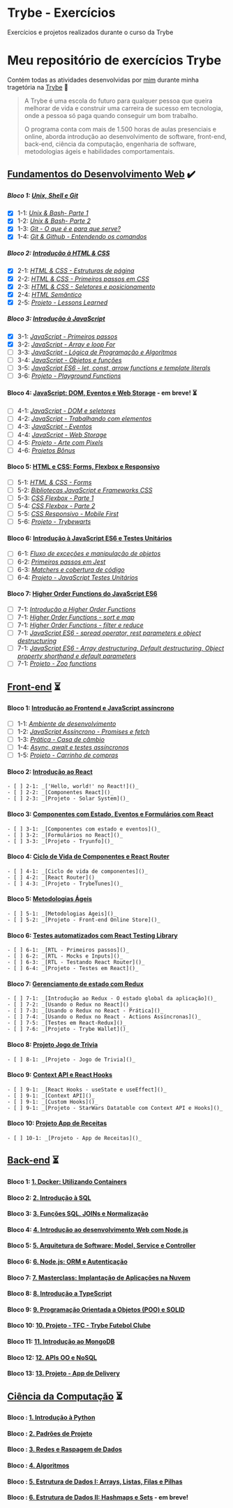   # Trybe - Exercícios
  Exercícios e projetos realizados durante o curso da Trybe

  # Meu repositório de exercícios Trybe
  Contém todas as atividades desenvolvidas por [mim](https://www.linkedin.com/in/lucas-koyama/) durante minha tragetória na [Trybe](https://www.betrybe.com/) :rocket:

  > A Trybe é uma escola do futuro para qualquer pessoa que queira
  > melhorar de vida e construir uma carreira de sucesso em tecnologia,
  > onde a pessoa só paga quando conseguir um bom trabalho.
  > 
  > O programa conta com mais de 1.500 horas de aulas presenciais e
  > online, aborda introdução ao desenvolvimento de software, front-end,
  > back-end, ciência da computação, engenharia de software, metodologias
  > ágeis e habilidades comportamentais.

  ## [Fundamentos do Desenvolvimento Web](https://github.com/lucasKoyama/trybe-exercicios/tree/main/modulo-01-fundamentos) :heavy_check_mark:

  ##### Bloco 1: [Unix, Shell e Git](https://github.com/lucasKoyama/trybe-exercicios/tree/main/modulo-01-fundamentos/secao-01-unix-shell-e-git)

  - [x] 1-1: _[Unix & Bash- Parte 1](https://github.com/lucasKoyama/trybe-exercicios/tree/main/modulo-01-fundamentos/secao-01-unix-shell-e-git/dia-01-unix-e-bash-parte-1)_
  - [x] 1-2: _[Unix & Bash- Parte 2](https://github.com/lucasKoyama/trybe-exercicios/tree/main/modulo-01-fundamentos/secao-01-unix-shell-e-git/dia-02-unix-e-bash-parte-2)_
  - [x] 1-3: _[Git - O que é e para que serve?](https://github.com/lucasKoyama/trybe-exercicios/tree/main/modulo-01-fundamentos/secao-01-unix-shell-e-git/dia-03-git-o-que-%C3%A9-e-para-que-serve)_
  - [x] 1-4: _[Git & Github - Entendendo os comandos](https://github.com/lucasKoyama/trybe-exercicios/tree/main/modulo-01-fundamentos/secao-01-unix-shell-e-git/dia-04-git-e-github-entendendo-os-comandos)_

  ##### Bloco 2: [Introdução à HTML & CSS](https://github.com/lucasKoyama/trybe-exercicios/tree/main/modulo-01-fundamentos/secao-02-introducao-a-html-e-css)

  - [x] 2-1: _[HTML & CSS - Estruturas de página](https://github.com/lucasKoyama/trybe-exercicios/tree/main/modulo-01-fundamentos/secao-02-introducao-a-html-e-css/dia-01-HTML-e-CSS-estruturas-de-pagina)_
  - [x] 2-2: _[HTML & CSS - Primeiros passos em CSS](https://github.com/lucasKoyama/trybe-exercicios/tree/main/modulo-01-fundamentos/secao-02-introducao-a-html-e-css/dia-02-HTML-e-CSS-primeiros-passos-em-CSS)_
  - [x] 2-3: _[HTML & CSS - Seletores e posicionamento](https://github.com/lucasKoyama/trybe-exercicios/tree/main/modulo-01-fundamentos/secao-02-introducao-a-html-e-css/dia-03-HTML-e-CSS-seletores-e-posicionamento)_
  - [x] 2-4: _[HTML Semântico](https://github.com/lucasKoyama/trybe-exercicios/tree/main/modulo-01-fundamentos/secao-02-introducao-a-html-e-css/dia-04-HTML-semantico/elementos-de-bloco-e-elementos-inline)_
  - [x] 2-5: _[Projeto - Lessons Learned]()_

  ##### Bloco 3: [Introdução à JavaScript](https://github.com/lucasKoyama/trybe-exercicios/tree/main/modulo-01-fundamentos/secao-03-introducao-a-javascript)

  - [x] 3-1: _[JavaScript - Primeiros passos](https://github.com/lucasKoyama/trybe-exercicios/tree/main/modulo-01-fundamentos/secao-03-introducao-a-javascript/dia-01-javascript-primeiros-passos)_
  - [x] 3-2: _[JavaScript - Array e loop For](https://github.com/lucasKoyama/trybe-exercicios/tree/main/modulo-01-fundamentos/secao-03-introducao-a-javascript/dia-02-javascript-array-e-loop-for)_
  - [ ] 3-3: _[JavaScript - Lógica de Programação e Algoritmos]()_
  - [ ] 3-4: _[JavaScript - Objetos e funções]()_
  - [ ] 3-5: _[JavaScript ES6 - let, const, arrow functions e template literals]()_
  - [ ] 3-6: _[Projeto - Playground Functions]()_

  #### Bloco 4: [JavaScript: DOM, Eventos e Web Storage]() - em breve! :hourglass_flowing_sand:

  - [ ] 4-1: _[JavaScript - DOM e seletores]()_
  - [ ] 4-2: _[JavaScript - Trabalhando com elementos]()_
  - [ ] 4-3: _[JavaScript - Eventos]()_
  - [ ] 4-4: _[JavaScript - Web Storage]()_
  - [ ] 4-5: _[Projeto - Arte com Pixels]()_
  - [ ] 4-6: _[Projetos Bônus]()_

  #### Bloco 5: [HTML e CSS: Forms, Flexbox e Responsivo]()

  - [ ] 5-1: _[HTML & CSS - Forms]()_
  - [ ] 5-2: _[Bibliotecas JavaScript e Frameworks CSS]()_
  - [ ] 5-3: _[CSS Flexbox - Parte 1]()_
  - [ ] 5-4: _[CSS Flexbox - Parte 2]()_
  - [ ] 5-5: _[CSS Responsivo - Mobile First]()_
  - [ ] 5-6: _[Projeto - Trybewarts]()_

  #### Bloco 6: [Introdução à JavaScript ES6 e Testes Unitários]()
  
  - [ ] 6-1: _[Fluxo de exceções e manipulação de objetos]()_
  - [ ] 6-2: _[Primeiros passos em Jest]()_
  - [ ] 6-3: _[Matchers e cobertura de código]()_
  - [ ] 6-4: _[Projeto - JavaScript Testes Unitários]()_

  #### Bloco 7: [Higher Order Functions do JavaScript ES6]()

  - [ ] 7-1: _[Introdução a Higher Order Functions]()_
  - [ ] 7-1: _[Higher Order Functions - sort e map]()_
  - [ ] 7-1: _[Higher Order Functions - filter e reduce]()_
  - [ ] 7-1: _[JavaScript ES6 - spread operator, rest parameters e object destructuring]()_
  - [ ] 7-1: _[JavaScript ES6 - Array destructuring, Default destructuring, Object property shorthand e default parameters]()_
  - [ ] 7-1: _[Projeto - Zoo functions]()_

  ## [Front-end]() :hourglass_flowing_sand:

  #### Bloco 1: [Introdução ao Frontend e JavaScript assíncrono]()

  - [ ] 1-1: _[Ambiente de desenvolvimento]()_
  - [ ] 1-2: _[JavaScript Assíncrono - Promises e fetch]()_
  - [ ] 1-3: _[Prática - Casa de câmbio]()_
  - [ ] 1-4: _[Async, await e testes assíncronos]()_
  - [ ] 1-5: _[Projeto - Carrinho de compras]()_

  #### Bloco 2: [Introdução ao React]()

    - [ ] 2-1: _['Hello, world!' no React!]()_
    - [ ] 2-2: _[Componentes React]()_
    - [ ] 2-3: _[Projeto - Solar System]()_

  #### Bloco 3: [Componentes com Estado, Eventos e Formulários com React]()

    - [ ] 3-1: _[Componentes com estado e eventos]()_
    - [ ] 3-2: _[Formulários no React]()_
    - [ ] 3-3: _[Projeto - Tryunfo]()_

  #### Bloco 4: [Ciclo de Vida de Componentes e React Router]()

    - [ ] 4-1: _[Ciclo de vida de componentes]()_
    - [ ] 4-2: _[React Router]()_
    - [ ] 4-3: _[Projeto - TrybeTunes]()_
  
  #### Bloco 5: [Metodologias Ágeis]()

    - [ ] 5-1: _[Metodologias Ágeis]()_
    - [ ] 5-2: _[Projeto - Front-end Online Store]()_

  #### Bloco 6: [Testes automatizados com React Testing Library]()

    - [ ] 6-1: _[RTL - Primeiros passos]()_
    - [ ] 6-2: _[RTL - Mocks e Inputs]()_
    - [ ] 6-3: _[RTL - Testando React Router]()_
    - [ ] 6-4: _[Projeto - Testes em React]()_

  #### Bloco 7: [Gerenciamento de estado com Redux]()

    - [ ] 7-1: _[Introdução ao Redux - O estado global da aplicação]()_
    - [ ] 7-2: _[Usando o Redux no React]()_
    - [ ] 7-3: _[Usando o Redux no React - Prática]()_
    - [ ] 7-4: _[Usando o Redux no React - Actions Assíncronas]()_
    - [ ] 7-5: _[Testes em React-Redux]()_
    - [ ] 7-6: _[Projeto - Trybe Wallet]()_

  #### Bloco 8: [Projeto Jogo de Trivia]()

    - [ ] 8-1: _[Projeto - Jogo de Trivia]()_

  #### Bloco 9: [Context API e React Hooks]()

    - [ ] 9-1: _[React Hooks - useState e useEffect]()_
    - [ ] 9-1: _[Context API]()_
    - [ ] 9-1: _[Custom Hooks]()_
    - [ ] 9-1: _[Projeto - StarWars Datatable com Context API e Hooks]()_

  #### Bloco 10: [Projeto App de Receitas]()

    - [ ] 10-1: _[Projeto - App de Receitas]()_


  ## [Back-end]() :hourglass_flowing_sand:

  #### Bloco 1: [1. Docker: Utilizando Containers]()
  #### Bloco 2: [2. Introdução à SQL]()
  #### Bloco 3: [3. Funções SQL, JOINs e Normalização]()
  #### Bloco 4: [4. Introdução ao desenvolvimento Web com Node.js]()
  #### Bloco 5: [5. Arquitetura de Software: Model, Service e Controller]()
  #### Bloco 6: [6. Node.js: ORM e Autenticação]()
  #### Bloco 7: [7. Masterclass: Implantação de Aplicações na Nuvem]()
  #### Bloco 8: [8. Introdução a TypeScript]()
  #### Bloco 9: [9. Programação Orientada a Objetos (POO) e SOLID]()
  #### Bloco 10: [10. Projeto - TFC - Trybe Futebol Clube]()
  #### Bloco 11: [11. Introdução ao MongoDB]()
  #### Bloco 12: [12. APIs OO e NoSQL]()
  #### Bloco 13: [13. Projeto - App de Delivery]()

  ## [Ciência da Computação]() :hourglass_flowing_sand:

  #### Bloco : [1. Introdução à Python]()
  #### Bloco : [2. Padrões de Projeto]()
  #### Bloco : [3. Redes e Raspagem de Dados]()
  #### Bloco : [4. Algoritmos]()
  #### Bloco : [5. Estrutura de Dados I: Arrays, Listas, Filas e Pilhas]()
  #### Bloco : [6. Estrutura de Dados II: Hashmaps e Sets]() - em breve!